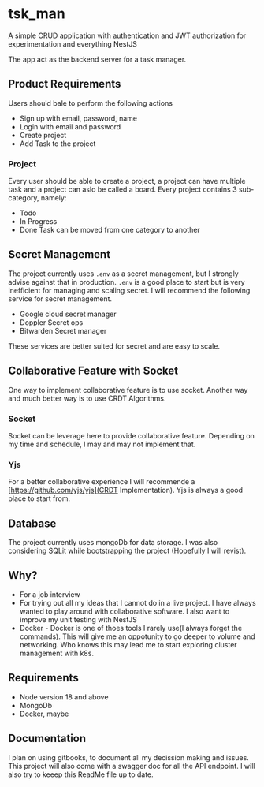 # tsk_man

A simple CRUD application with authentication and JWT authorization for
experimentation and everything NestJS

The app act as the backend server for a task manager.

## Product Requirements

Users should bale to perform the following actions

- Sign up with email, password, name
- Login with email and password
- Create project
- Add Task to the project

### Project

Every user should be able to create a project, a project can have multiple task
and a project can aslo be called a board. Every project contains 3 sub-category,
namely:

- Todo
- In Progress
- Done Task can be moved from one category to another

## Secret Management

The project currently uses `.env` as a secret management, but I strongly advise
against that in production. `.env` is a good place to start but is very
inefficient for managing and scaling secret. I will recommend the following
service for secret management.

- Google cloud secret manager
- Doppler Secret ops
- Bitwarden Secret manager

These services are better suited for secret and are easy to scale.

## Collaborative Feature with Socket

One way to implement collaborative feature is to use socket. Another way and
much better way is to use CRDT Algorithms.

### Socket

Socket can be leverage here to provide collaborative feature. Depending on my
time and schedule, I may and may not implement that.

### Yjs

For a better collaborative experience I will recommende a
[https://github.com/yjs/yjs](CRDT Implementation). Yjs is always a good place to
start from.

## Database

The project currently uses mongoDb for data storage. I was also considering
SQLit while bootstrapping the project (Hopefully I will revist).

## Why?

- For a job interview
- For trying out all my ideas that I cannot do in a live project. I have always
  wanted to play around with collaborative software. I also want to improve my
  unit testing with NestJS
- Docker - Docker is one of thoes tools I rarely use(I always forget the
  commands). This will give me an oppotunity to go deeper to volume and
  networking. Who knows this may lead me to start exploring cluster management
  with k8s.

## Requirements

- Node version 18 and above
- MongoDb
- Docker, maybe

## Documentation

I plan on using gitbooks, to document all my decission making and issues. This
project will also come with a swagger doc for all the API endpoint. I will also
try to keeep this ReadMe file up to date.
